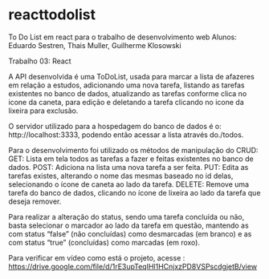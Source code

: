 # reacttodolist
To Do List em react para o trabalho de desenvolvimento web 
Alunos: Eduardo Sestren, Thais Muller, Guilherme Klosowski

Trabalho 03: React

A API desenvolvida é uma ToDoList, usada para marcar a lista de afazeres em relação a estudos, adicionando uma nova tarefa, listando as tarefas existentes no banco de dados, atualizando as tarefas conforme clica no icone da caneta, para edição e deletando a tarefa clicando no icone da lixeira para exclusão.

O servidor utilizado para a hospedagem do banco de dados é o: http://localhost:3333, podendo então acessar a lista através do./todos.

Para o desenvolvimento foi utilizado os métodos de manipulação do CRUD:
GET: Lista em tela todos as tarefas a fazer e feitas existentes no banco de dados.
POST: Adiciona na lista uma nova tarefa a ser feita.
PUT: Edita as tarefas existes, alterando o nome das mesmas baseado no id delas, selecionando o ícone de caneta ao lado da tarefa.
DELETE: Remove uma tarefa do banco de dados, clicando no ícone de lixeira ao lado da tarefa que deseja remover.

Para realizar a alteração do status, sendo uma tarefa concluída ou não, basta selecionar o marcador ao lado da tarefa em questão, mantendo as com status “false” (não concluídas) como desmarcadas (em branco) e as com status “true” (concluídas) como marcadas (em roxo).


Para verificar em vídeo como está o projeto, acesse : https://drive.google.com/file/d/1rE3upTeqIHl1HCnjxzPD8VSPscdgjetB/view
